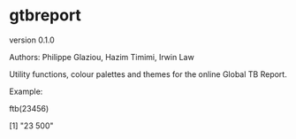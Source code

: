 # gtbreport

version 0.1.0

Authors: Philippe Glaziou, Hazim Timimi, Irwin Law

Utility functions, colour palettes and themes for the online Global TB Report.

Example:

ftb(23456)

[1] "23 500"

